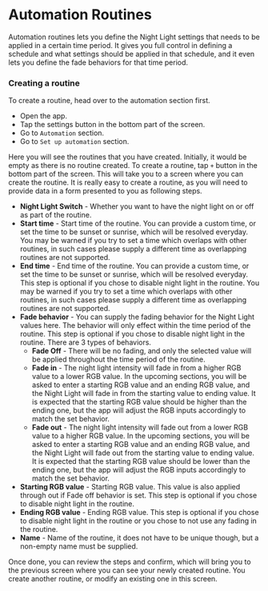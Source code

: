 # Automation Routines
Automation routines lets you define the Night Light settings that needs to be applied in a certain time period. It gives you full control in defining a schedule and what settings should be applied in that schedule, and it even lets you define the fade behaviors for that time period.

### Creating a routine
To create a routine, head over to the automation section first.
- Open the app.
- Tap the settings button in the bottom part of the screen.
- Go to `Automation` section.
- Go to `Set up automation` section.

Here you will see the routines that you have created. Initially, it would be empty as there is no routine created. To create a routine, tap `+` button in the bottom part of the screen. This will take you to a screen where you can create the routine. It is really easy to create a routine, as you will need to provide data in a form presented to you as following steps.
- __Night Light Switch__ - Whether you want to have the night light on or off as part of the routine.
- __Start time__ - Start time of the routine. You can provide a custom time, or set the time to be sunset or sunrise, which will be resolved everyday. You may be warned if you try to set a time which overlaps with other routines, in such cases please supply a different time as overlapping routines are not supported.
- __End time__ - End time of the routine. You can provide a custom time, or set the time to be sunset or sunrise, which will be resolved everyday. This step is optional if you chose to disable night light in the routine. You may be warned if you try to set a time which overlaps with other routines, in such cases please supply a different time as overlapping routines are not supported.
- __Fade behavior__ - You can supply the fading behavior for the Night Light values here. The behavior will only effect within the time period of the routine. This step is optional if you chose to disable night light in the routine. There are 3 types of behaviors.
	- __Fade Off__ - There will be no fading, and only the selected value will be applied throughout the time period of the routine.
	- __Fade in__ - The night light intensity will fade in from a higher RGB value to a lower RGB value. In the upcoming sections, you will be asked to enter a starting RGB value and an ending RGB value, and the Night Light will fade in from the starting value to ending value. It is expected that the starting RGB value should be higher than the ending one, but the app will adjust the RGB inputs accordingly to match the set behavior.
	- __Fade out__ - The night light intensity will fade out from a lower RGB value to a higher RGB value. In the upcoming sections, you will be asked to enter a starting RGB value and an ending RGB value, and the Night Light will fade out from the starting value to ending value. It is expected that the starting RGB value should be lower than the ending one, but the app will adjust the RGB inputs accordingly to match the set behavior.
- __Starting RGB value__ - Starting RGB value. This value is also applied through out if Fade off behavior is set. This step is optional if you chose to disable night light in the routine.
- __Ending RGB value__ - Ending RGB value. This step is optional if you chose to disable night light in the routine or you chose to not use any fading in the routine.
- __Name__ - Name of the routine, it does not have to be unique though, but a non-empty name must be supplied.

Once done, you can review the steps and confirm, which will bring you to the previous screen where you can see your newly created routine. You create another routine, or modify an existing one in this screen.